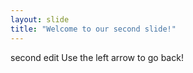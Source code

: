 ```yaml
---
layout: slide
title: "Welcome to our second slide!"
---
```

second edit
Use the left arrow to go back!
